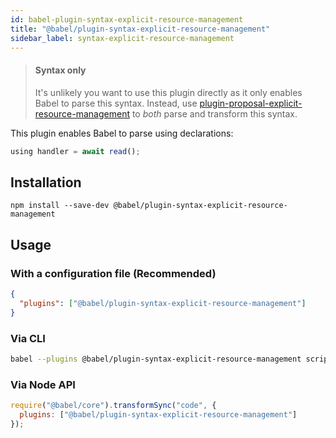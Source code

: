 ```yaml
---
id: babel-plugin-syntax-explicit-resource-management
title: "@babel/plugin-syntax-explicit-resource-management"
sidebar_label: syntax-explicit-resource-management
---
```


> #### Syntax only
>
> It's unlikely you want to use this plugin directly as it only enables Babel to parse this syntax. Instead, use [plugin-proposal-explicit-resource-management](plugin-proposal-explicit-resource-management.md) to _both_ parse and transform this syntax.

This plugin enables Babel to parse using declarations:

```js title="JavaScript"
using handler = await read();
```

## Installation

```shell npm2yarn
npm install --save-dev @babel/plugin-syntax-explicit-resource-management
```

## Usage

### With a configuration file (Recommended)

```json title="babel.config.json"
{
  "plugins": ["@babel/plugin-syntax-explicit-resource-management"]
}
```

### Via CLI

```sh title="Shell"
babel --plugins @babel/plugin-syntax-explicit-resource-management script.js
```

### Via Node API

```js title="JavaScript"
require("@babel/core").transformSync("code", {
  plugins: ["@babel/plugin-syntax-explicit-resource-management"]
});
```
